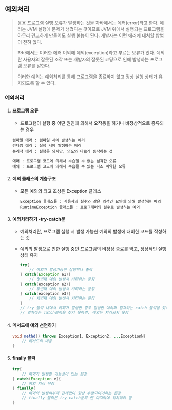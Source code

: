 ## 예외처리

> 응용 프로그램 실행 오류가 발생하는 것을 자바에서는 에러(error)라고 한다. 에러는 JVM 실행에 문제가 생겼다는 것이므로 JVM 위에서 실행되는 프로그램을 아무리 견고하게 만들어도 실행 불능이 된다. 개발자는 이런 에러에 대처할 방법이 전혀 없다. 
>
> 자바에서는 이러한 에러 이외에 예외(exception)라고 부르는 오류가 있다. 예외란 사용자의 잘못된 조작 또는 개발자의 잘못된 코딩으로 인해 발생하는 프로그램 오류를 말한다.
>
> 이러한 예외는 예외처리를 통해 프로그램을 종료하지 않고 정상 실행 상태가 유지되도록 할 수 있다. 

### 예외처리

1. #### 프로그램 오류

   - 프로그램이 실행 중 어떤 원인에 의해서 오작동을 하거나 비정상적으로 종류되는 경우

   ```
   컴파일 에러 : 컴파일 시에 발생하는 에러
   런타임 에러 : 실행 시에 발생하는 에러
   논리적 에러 : 실행은 되지만, 의도와 다르게 동작하는 것
   
   에러 : 프로그램 코드에 의해서 수습될 수 없는 심각한 오류
   예외 : 프로그램 코드에 의해서 수습될 수 있는 다소 미약한 오류
   ```

2. #### 예외 클래스의 계층구조

   - 모든 예외의 최고 조상은 Exception 클래스

     ```
     Exception 클래스들 : 사용자의 실수와 같은 외적인 요인에 의해 발생하는 예외
     RuntimeException 클래스들 : 프로그래머의 실수로 발생하는 예외
     ```

3. #### 예외처리하기 -try-catch문

   - 예외처리란, 프로그램 실행 시 발생 가능한 예외의 발생에 대비한 코드를 작성하는 것

   - 예외의 발생으로 인한 실행 중인 프로그램의 비정상 종료를 막고, 정상적인 실행상태 유지

     ```java
     try{
         // 예외가 발생가능한 실행부나 출력
     } catch(Exception e1){
         // 첫번째 예외 발생시 처리하는 문장
     } catch(exception e2){
         // 두번째 예외 발생시 처리하는 문장
     } catch(exception e3){
         // 세번째 예외 발생시 처리하는 문장
     }
     // try 블럭 내에서 예외가 발생한 경우 발생한 예외와 일차하는 catch 블럭을 찾아 실행
     // 일치하는 catch블럭을 찾지 못하면, 예외는 처리되지 못함
     ```

4. #### 메서드에 예외 선언하기

   ```java
   void methd() throws Exception1, Exception2, ...ExceptionN{
       // 메서드의 내용
   }
   ```

5. #### finally 블럭

   ```java
   try{
       // 예외가 발생할 가능성이 있는 문장
   } catch(Exception e){
       // 예외 처리 문장
   } finally{
       // 예외의 발생여부에 관계없이 항상 수행되어야하는 문장
       // finally 블럭은 try-catch문의 맨 마지막에 위치해야 함
   }
   ```

   